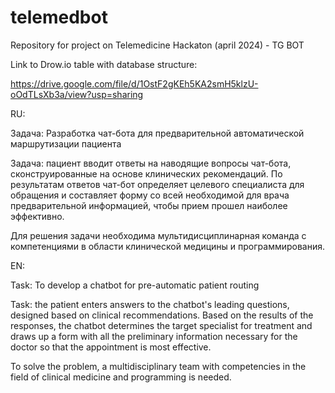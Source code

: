 # telemedbot
Repository for project on Telemedicine Hackaton (april 2024) - TG BOT

Link to Drow.io table with database structure:

https://drive.google.com/file/d/1OstF2gKEh5KA2smH5klzU-oOdTLsXb3a/view?usp=sharing

RU:

Задача: Разработка чат-бота для предварительной автоматической маршрутизации пациента

Задача: пациент вводит ответы на наводящие вопросы чат-бота, сконструированные на основе клинических рекомендаций. По результатам ответов чат-бот определяет целевого специалиста для обращения и составляет форму со всей необходимой для врача предварительной информацией, чтобы прием прошел наиболее эффективно.

Для решения задачи необходима мультидисциплинарная команда с компетенциями в области клинической медицины и программирования.

EN:

Task: To develop a chatbot for pre-automatic patient routing

Task: the patient enters answers to the chatbot's leading questions, designed based on clinical recommendations. Based on the results of the responses, the chatbot determines the target specialist for treatment and draws up a form with all the preliminary information necessary for the doctor so that the appointment is most effective.

To solve the problem, a multidisciplinary team with competencies in the field of clinical medicine and programming is needed.